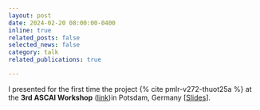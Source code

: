 ```yaml
---
layout: post
date: 2024-02-20 08:00:00-0400
inline: true
related_posts: false
selected_news: false
category: talk
related_publications: true

---
```

I presented for the first time the project {% cite pmlr-v272-thuot25a %} at the <strong> 3rd ASCAI Workshop</strong> (<a href="https://sites.google.com/view/prci-ascai/accueil">link</a>)in Potsdam, Germany [<a href="https://victorthuot.github.io/assets/pdf/slides_ASCAI_fev2024.pdf">Slides</a>].
